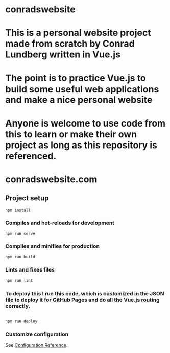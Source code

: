 # conradswebsite

# This is a personal website project made from scratch by Conrad Lundberg written in Vue.js
# The point is to practice Vue.js to build some useful web applications and make a nice personal website
# Anyone is welcome to use code from this to learn or make their own project as long as this repository is referenced.

# conradswebsite.com

## Project setup
```
npm install
```

### Compiles and hot-reloads for development
```
npm run serve
```

### Compiles and minifies for production
```
npm run build
```

### Lints and fixes files
```
npm run lint
```

### To deploy this I run this code, which is customized in the JSON file to deploy it for GitHub Pages and do all the Vue.js routing correctly.
```

npm run deploy
```

### Customize configuration
See [Configuration Reference](https://cli.vuejs.org/config/).
